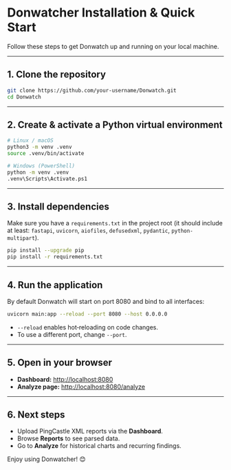 # Donwatcher Installation & Quick Start

Follow these steps to get Donwatch up and running on your local machine.

---

## 1. Clone the repository

```bash
git clone https://github.com/your‑username/Donwatch.git
cd Donwatch
````

---

## 2. Create & activate a Python virtual environment

```bash
# Linux / macOS
python3 -m venv .venv
source .venv/bin/activate

# Windows (PowerShell)
python -m venv .venv
.venv\Scripts\Activate.ps1
```

---

## 3. Install dependencies

Make sure you have a `requirements.txt` in the project root (it should include at least: `fastapi`, `uvicorn`, `aiofiles`, `defusedxml`, `pydantic`, `python-multipart`).

```bash
pip install --upgrade pip
pip install -r requirements.txt
```

---

## 4. Run the application

By default Donwatch will start on port 8080 and bind to all interfaces:

```bash
uvicorn main:app --reload --port 8080 --host 0.0.0.0
```

* `--reload` enables hot‑reloading on code changes.
* To use a different port, change `--port`.

---

## 5. Open in your browser

* **Dashboard:**  [http://localhost:8080](http://localhost:8080)
* **Analyze page:**  [http://localhost:8080/analyze](http://localhost:8080/analyze)

---

## 6. Next steps

* Upload PingCastle XML reports via the **Dashboard**.
* Browse **Reports** to see parsed data.
* Go to **Analyze** for historical charts and recurring findings.

Enjoy using Donwatcher! 😊
